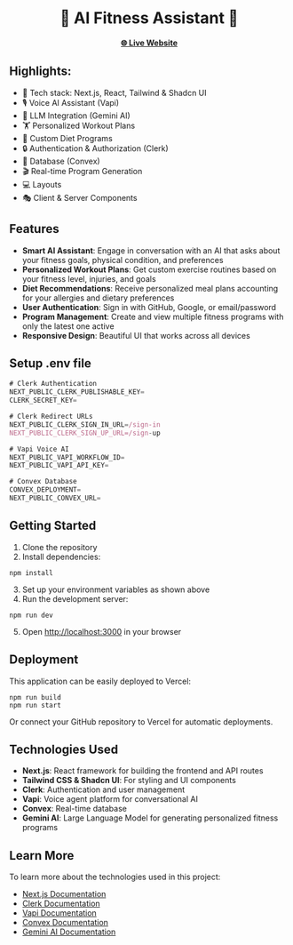 

<h1 align="center">💪 AI Fitness Assistant 🤖</h1><p align="center"> <a href="https://fitness-ai-five.vercel.app/" target="_blank"><strong>🌐 Live Website</strong></a> </p>



## Highlights:

- 🚀 Tech stack: Next.js, React, Tailwind & Shadcn UI
- 🎙️ Voice AI Assistant (Vapi)
- 🧠 LLM Integration (Gemini AI)
- 🏋️ Personalized Workout Plans
- 🥗 Custom Diet Programs
- 🔒 Authentication & Authorization (Clerk)
- 💾 Database (Convex)
- 🎬 Real-time Program Generation
- 💻 Layouts
- 🎭 Client & Server Components

## Features

- **Smart AI Assistant**: Engage in conversation with an AI that asks about your fitness goals, physical condition, and preferences
- **Personalized Workout Plans**: Get custom exercise routines based on your fitness level, injuries, and goals
- **Diet Recommendations**: Receive personalized meal plans accounting for your allergies and dietary preferences
- **User Authentication**: Sign in with GitHub, Google, or email/password
- **Program Management**: Create and view multiple fitness programs with only the latest one active
- **Responsive Design**: Beautiful UI that works across all devices

## Setup .env file

```js
# Clerk Authentication
NEXT_PUBLIC_CLERK_PUBLISHABLE_KEY=
CLERK_SECRET_KEY=

# Clerk Redirect URLs
NEXT_PUBLIC_CLERK_SIGN_IN_URL=/sign-in
NEXT_PUBLIC_CLERK_SIGN_UP_URL=/sign-up

# Vapi Voice AI
NEXT_PUBLIC_VAPI_WORKFLOW_ID=
NEXT_PUBLIC_VAPI_API_KEY=

# Convex Database
CONVEX_DEPLOYMENT=
NEXT_PUBLIC_CONVEX_URL=
```

## Getting Started

1. Clone the repository
2. Install dependencies:

```shell
npm install
```

3. Set up your environment variables as shown above
4. Run the development server:

```shell
npm run dev
```

5. Open [http://localhost:3000](http://localhost:3000) in your browser

## Deployment

This application can be easily deployed to Vercel:

```shell
npm run build
npm run start
```

Or connect your GitHub repository to Vercel for automatic deployments.

## Technologies Used

- **Next.js**: React framework for building the frontend and API routes
- **Tailwind CSS & Shadcn UI**: For styling and UI components
- **Clerk**: Authentication and user management
- **Vapi**: Voice agent platform for conversational AI
- **Convex**: Real-time database
- **Gemini AI**: Large Language Model for generating personalized fitness programs

## Learn More

To learn more about the technologies used in this project:

- [Next.js Documentation](https://nextjs.org/docs)
- [Clerk Documentation](https://clerk.com/docs)
- [Vapi Documentation](https://docs.vapi.ai)
- [Convex Documentation](https://docs.convex.dev)
- [Gemini AI Documentation](https://ai.google.dev/gemini-api)